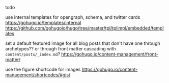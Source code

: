 todo

use internal templates for opengraph, schema, and twitter cards
    https://gohugo.io/templates/internal
    https://github.com/gohugoio/hugo/tree/master/tpl/tplimpl/embedded/templates

set a default featured image for all blog posts that don't have one
through archetypes?? or through front matter cascading with `content/posts/_index.md`?
    https://gohugo.io/content-management/front-matter/

use the figure shortcode for images
    https://gohugo.io/content-management/shortcodes/#gist
